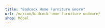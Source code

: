 ```yaml
---
title: "Badcock Home Furniture &more"
url: /marion/badcock-home-furniture-undmore/
shop: Möbel
---
```

